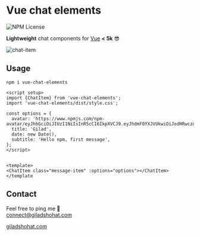 # Vue chat elements

![NPM License](https://img.shields.io/npm/l/vue-chat-elements)

**Lightweight** chat components for [Vue](https://vuejs.org/) **< 5k** 😎 <br>

![chat-item](https://github-production-user-asset-6210df.s3.amazonaws.com/91323932/266632052-68a9f5cf-3bf0-42ed-90ca-aa226d6da935.gif?X-Amz-Algorithm=AWS4-HMAC-SHA256&X-Amz-Credential=AKIAIWNJYAX4CSVEH53A%2F20230908%2Fus-east-1%2Fs3%2Faws4_request&X-Amz-Date=20230908T135922Z&X-Amz-Expires=300&X-Amz-Signature=3acc13f864c0ed2521d545e135ff7b9fac3977a198ed31254a525b2dbb4fdab8&X-Amz-SignedHeaders=host&actor_id=91323932&key_id=0&repo_id=685670567)

## Usage

`npm i vue-chat-elements`

```
<script setup>
import {ChatItem} from 'vue-chat-elements';
import 'vue-chat-elements/dist/style.css';

const options = {
  avatar: 'https://www.npmjs.com/npm-avatar/eyJhbGciOiJIUzI1NiIsInR5cCI6IkpXVCJ9.eyJhdmF0YXJVUkwiOiJodHRwczovL3MuZ3JhdmF0YXIuY29tL2F2YXRhci8xNWY0ZTdjMmRjZDc4OWE3ODgwNGMxMzI1ZDYzNGFjNz9zaXplPTUwJmRlZmF1bHQ9cmV0cm8ifQ.LqE0E5FHjTCs7vIgY8T1XDWgMIT8OVgkos8ZcSMP8oU',
  title: 'Gilad',
  date: new Date(),
  subtitle: 'Hello npm, first message',
};
</script>


<template>
<ChatItem class="message-item" :options="options"></ChatItem>
</template
```


## Contact
Feel free to ping me 💫
<br>
connect@giladshohat.com

[giladshohat.com](https://giladshohat.com)
